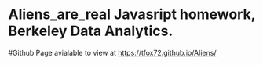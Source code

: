 
# Aliens_are_real Javasript homework, Berkeley Data Analytics.

#Github Page avialable to view at https://tfox72.github.io/Aliens/

